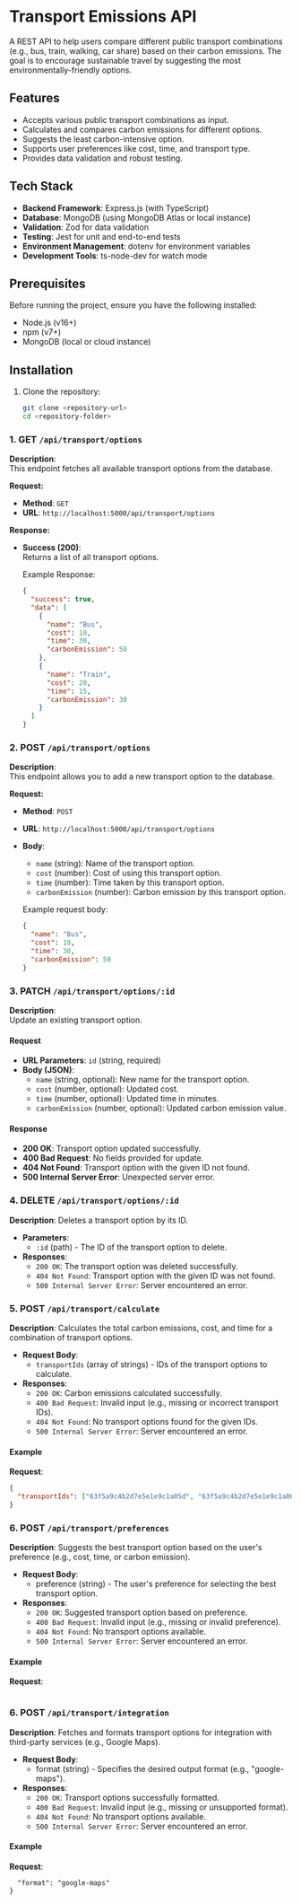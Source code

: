 # Transport Emissions API

A REST API to help users compare different public transport combinations (e.g., bus, train, walking, car share) based on their carbon emissions. The goal is to encourage sustainable travel by suggesting the most environmentally-friendly options.

## Features

- Accepts various public transport combinations as input.
- Calculates and compares carbon emissions for different options.
- Suggests the least carbon-intensive option.
- Supports user preferences like cost, time, and transport type.
- Provides data validation and robust testing.

## Tech Stack

- **Backend Framework**: Express.js (with TypeScript)
- **Database**: MongoDB (using MongoDB Atlas or local instance)
- **Validation**: Zod for data validation
- **Testing**: Jest for unit and end-to-end tests
- **Environment Management**: dotenv for environment variables
- **Development Tools**: ts-node-dev for watch mode

## Prerequisites

Before running the project, ensure you have the following installed:

- Node.js (v16+)
- npm (v7+)
- MongoDB (local or cloud instance)

## Installation

1. Clone the repository:
   ```bash
   git clone <repository-url>
   cd <repository-folder>
   ```

### 1. GET `/api/transport/options`

**Description**:  
This endpoint fetches all available transport options from the database.

**Request:**

- **Method**: `GET`
- **URL**: `http://localhost:5000/api/transport/options`

**Response:**

- **Success (200)**:  
  Returns a list of all transport options.

  Example Response:

  ```json
  {
    "success": true,
    "data": [
      {
        "name": "Bus",
        "cost": 10,
        "time": 30,
        "carbonEmission": 50
      },
      {
        "name": "Train",
        "cost": 20,
        "time": 15,
        "carbonEmission": 30
      }
    ]
  }
  ```

### 2. POST `/api/transport/options`

**Description**:  
This endpoint allows you to add a new transport option to the database.

**Request:**

- **Method**: `POST`
- **URL**: `http://localhost:5000/api/transport/options`
- **Body**:

  - `name` (string): Name of the transport option.
  - `cost` (number): Cost of using this transport option.
  - `time` (number): Time taken by this transport option.
  - `carbonEmission` (number): Carbon emission by this transport option.

  Example request body:

  ```json
  {
    "name": "Bus",
    "cost": 10,
    "time": 30,
    "carbonEmission": 50
  }
  ```

### 3. PATCH `/api/transport/options/:id`

**Description**:  
Update an existing transport option.

#### Request

- **URL Parameters**: `id` (string, required)
- **Body (JSON)**:
  - `name` (string, optional): New name for the transport option.
  - `cost` (number, optional): Updated cost.
  - `time` (number, optional): Updated time in minutes.
  - `carbonEmission` (number, optional): Updated carbon emission value.

#### Response

- **200 OK**: Transport option updated successfully.
- **400 Bad Request**: No fields provided for update.
- **404 Not Found**: Transport option with the given ID not found.
- **500 Internal Server Error**: Unexpected server error.

### 4. DELETE `/api/transport/options/:id`

**Description**:
Deletes a transport option by its ID.

- **Parameters**:
  - `:id` (path) - The ID of the transport option to delete.
- **Responses**:
  - `200 OK`: The transport option was deleted successfully.
  - `404 Not Found`: Transport option with the given ID was not found.
  - `500 Internal Server Error`: Server encountered an error.

### 5. POST `/api/transport/calculate`

**Description**:
Calculates the total carbon emissions, cost, and time for a combination of transport options.

- **Request Body**:
  - `transportIds` (array of strings) - IDs of the transport options to calculate.
- **Responses**:
  - `200 OK`: Carbon emissions calculated successfully.
  - `400 Bad Request`: Invalid input (e.g., missing or incorrect transport IDs).
  - `404 Not Found`: No transport options found for the given IDs.
  - `500 Internal Server Error`: Server encountered an error.

#### Example

**Request**:

```json
{
  "transportIds": ["63f5a9c4b2d7e5e1e9c1a05d", "63f5a9c4b2d7e5e1e9c1a06e"]
}
```

### 6. POST `/api/transport/preferences`

**Description**:
Suggests the best transport option based on the user's preference (e.g., cost, time, or carbon emission).

- **Request Body**:
  - preference (string) - The user's preference for selecting the best transport option.
- **Responses**:
  - `200 OK`: Suggested transport option based on preference.
  - `400 Bad Request`: Invalid input (e.g., missing or invalid preference).
  - `404 Not Found`: No transport options available.
  - `500 Internal Server Error`: Server encountered an error.

#### Example

**Request**:

```{ "preference": "cost" }

```

### 6. POST `/api/transport/integration`

**Description**:
Fetches and formats transport options for integration with third-party services (e.g., Google Maps).

- **Request Body**:
  - format (string) - Specifies the desired output format (e.g., "google-maps").
- **Responses**:
  - `200 OK`: Transport options successfully formatted.
  - `400 Bad Request`: Invalid input (e.g., missing or unsupported format).
  - `404 Not Found`: No transport options available.
  - `500 Internal Server Error`: Server encountered an error.

#### Example

**Request**:

```{
  "format": "google-maps"
}


```
